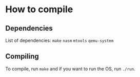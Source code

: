 # How to compile

## Dependencies

List of dependencies:
    `make`
    `nasm`
    `mtools`
    `qemu-system`

## Compiling

To compile, run `make` and if you want to run the OS, run `./run`.

